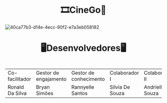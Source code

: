 

<h1 id="Sobre" align="center">🎞️CineGo🎥</h1>

![40ca77b3-d14e-4ecc-90f2-e7a3eb058182](https://user-images.githubusercontent.com/112560788/202897994-4e52cd53-7548-468b-9b32-f3761ecdd3ae.jpg)




<h1 id="Tec" align="center">🖥️Desenvolvedores🖥️</h1>
<div align="center">
  
  <h1 id="Tec" align="center"><table>
 <tr> 
 <td>Co-facilitador</td>
 <td>Gestor de engajamento</td>
 <td>Gestor de conhecimento</td>
 <td>Colaborador I</td>
 <td>Colaborador II</td>
 </tr>
 <tr>
 <td>Ronald Da Silva</td>
 <td>Bryan Simões</td>
 <td>Rannyelle Santos</td>
 <td>Silvia De Souza</td>
 <td>Andrielly Souza</td>
</h1>
<div align="center">
  
